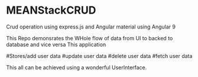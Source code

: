 # MEANStackCRUD
Crud operation using express.js and Angular material using Angular 9

This Repo demonsrates the WHole flow of data from UI to backed to database and vice versa
This application

#Stores/add user data
#update user data
#delete user data
#fetch user data

This all can be achieved using a wonderful UserInterface.
